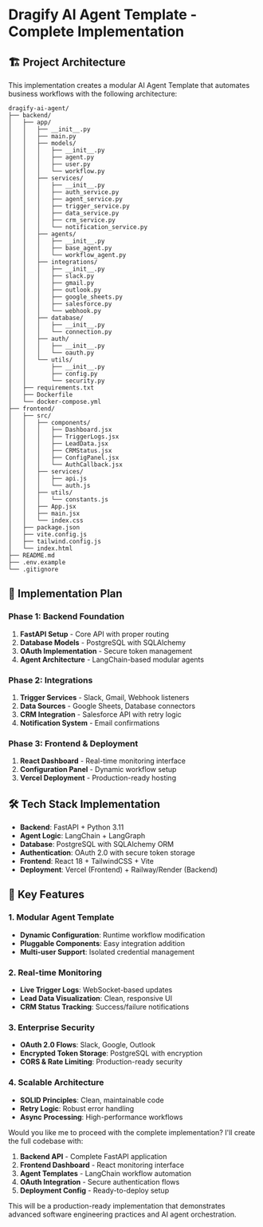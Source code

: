 # Dragify AI Agent Template - Complete Implementation

## 🏗️ Project Architecture

This implementation creates a modular AI Agent Template that automates business workflows with the following architecture:

```
dragify-ai-agent/
├── backend/
│   ├── app/
│   │   ├── __init__.py
│   │   ├── main.py
│   │   ├── models/
│   │   │   ├── __init__.py
│   │   │   ├── agent.py
│   │   │   ├── user.py
│   │   │   └── workflow.py
│   │   ├── services/
│   │   │   ├── __init__.py
│   │   │   ├── auth_service.py
│   │   │   ├── agent_service.py
│   │   │   ├── trigger_service.py
│   │   │   ├── data_service.py
│   │   │   ├── crm_service.py
│   │   │   └── notification_service.py
│   │   ├── agents/
│   │   │   ├── __init__.py
│   │   │   ├── base_agent.py
│   │   │   └── workflow_agent.py
│   │   ├── integrations/
│   │   │   ├── __init__.py
│   │   │   ├── slack.py
│   │   │   ├── gmail.py
│   │   │   ├── outlook.py
│   │   │   ├── google_sheets.py
│   │   │   ├── salesforce.py
│   │   │   └── webhook.py
│   │   ├── database/
│   │   │   ├── __init__.py
│   │   │   └── connection.py
│   │   ├── auth/
│   │   │   ├── __init__.py
│   │   │   └── oauth.py
│   │   └── utils/
│   │       ├── __init__.py
│   │       ├── config.py
│   │       └── security.py
│   ├── requirements.txt
│   ├── Dockerfile
│   └── docker-compose.yml
├── frontend/
│   ├── src/
│   │   ├── components/
│   │   │   ├── Dashboard.jsx
│   │   │   ├── TriggerLogs.jsx
│   │   │   ├── LeadData.jsx
│   │   │   ├── CRMStatus.jsx
│   │   │   ├── ConfigPanel.jsx
│   │   │   └── AuthCallback.jsx
│   │   ├── services/
│   │   │   ├── api.js
│   │   │   └── auth.js
│   │   ├── utils/
│   │   │   └── constants.js
│   │   ├── App.jsx
│   │   ├── main.jsx
│   │   └── index.css
│   ├── package.json
│   ├── vite.config.js
│   ├── tailwind.config.js
│   └── index.html
├── README.md
├── .env.example
└── .gitignore
```

## 🚀 Implementation Plan

### Phase 1: Backend Foundation
1. **FastAPI Setup** - Core API with proper routing
2. **Database Models** - PostgreSQL with SQLAlchemy
3. **OAuth Implementation** - Secure token management
4. **Agent Architecture** - LangChain-based modular agents

### Phase 2: Integrations
1. **Trigger Services** - Slack, Gmail, Webhook listeners
2. **Data Sources** - Google Sheets, Database connectors
3. **CRM Integration** - Salesforce API with retry logic
4. **Notification System** - Email confirmations

### Phase 3: Frontend & Deployment
1. **React Dashboard** - Real-time monitoring interface
2. **Configuration Panel** - Dynamic workflow setup
3. **Vercel Deployment** - Production-ready hosting

## 🛠️ Tech Stack Implementation
- **Backend**: FastAPI + Python 3.11
- **Agent Logic**: LangChain + LangGraph
- **Database**: PostgreSQL with SQLAlchemy ORM
- **Authentication**: OAuth 2.0 with secure token storage
- **Frontend**: React 18 + TailwindCSS + Vite
- **Deployment**: Vercel (Frontend) + Railway/Render (Backend)


## 🔧 Key Features
### 1. Modular Agent Template
- **Dynamic Configuration**: Runtime workflow modification
- **Pluggable Components**: Easy integration addition
- **Multi-user Support**: Isolated credential management

### 2. Real-time Monitoring
- **Live Trigger Logs**: WebSocket-based updates
- **Lead Data Visualization**: Clean, responsive UI
- **CRM Status Tracking**: Success/failure notifications

### 3. Enterprise Security
- **OAuth 2.0 Flows**: Slack, Google, Outlook
- **Encrypted Token Storage**: PostgreSQL with encryption
- **CORS & Rate Limiting**: Production-ready security

### 4. Scalable Architecture
- **SOLID Principles**: Clean, maintainable code
- **Retry Logic**: Robust error handling
- **Async Processing**: High-performance workflows

Would you like me to proceed with the complete implementation? I'll create the full codebase with:

1. **Backend API** - Complete FastAPI application
2. **Frontend Dashboard** - React monitoring interface  
3. **Agent Templates** - LangChain workflow automation
4. **OAuth Integration** - Secure authentication flows
5. **Deployment Config** - Ready-to-deploy setup

This will be a production-ready implementation that demonstrates advanced software engineering practices and AI agent orchestration.